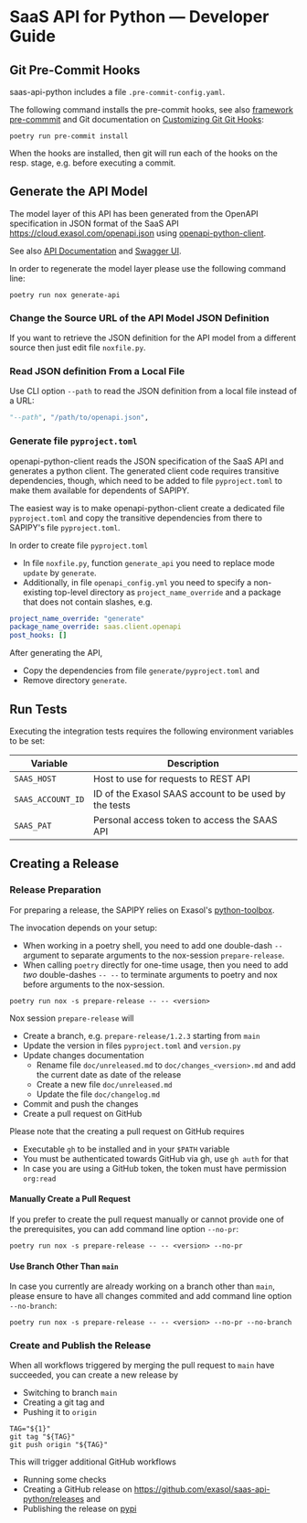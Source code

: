 # SaaS API for Python &mdash; Developer Guide

## Git Pre-Commit Hooks

saas-api-python includes a file `.pre-commit-config.yaml`.

The following command installs the pre-commit hooks, see also [framework pre-commmit](https://pre-commit.com/) and Git documentation on [Customizing Git Git Hooks](https://git-scm.com/book/en/v2/Customizing-Git-Git-Hooks):

```shell
poetry run pre-commit install
```

When the hooks are installed, then git will run each of the hooks on the resp. stage, e.g. before executing a commit.

## Generate the API Model

The model layer of this API has been generated from the OpenAPI specification in JSON format of the SaaS API https://cloud.exasol.com/openapi.json using [openapi-python-client](https://github.com/openapi-generators/openapi-python-client).

See also [API Documentation](https://docs.exasol.com/saas/administration/rest_api/rest_api.htm) and [Swagger UI](https://cloud.exasol.com/openapi/index.html).

In order to regenerate the model layer please use the following command line:

```shell
poetry run nox generate-api
```

### Change the Source URL of the API Model JSON Definition

If you want to retrieve the JSON definition for the API model from a different source then just edit file `noxfile.py`.

### Read JSON definition From a Local File

Use CLI option `--path` to read the JSON definition from a local file instead of a URL:

```python
"--path", "/path/to/openapi.json",
```

### Generate file `pyproject.toml`

openapi-python-client reads the JSON specification of the SaaS API and generates a python client. The generated client code requires transitive dependencies, though, which need to be added to file `pyproject.toml` to make them available for dependents of SAPIPY.

The easiest way is to make openapi-python-client create a dedicated file `pyproject.toml` and copy the transitive dependencies from there to SAPIPY's file `pyproject.toml`.

In order to create file `pyproject.toml`
* In file `noxfile.py`, function `generate_api` you need to replace mode `update` by `generate`.
* Additionally, in file `openapi_config.yml` you need to specify a non-existing top-level directory as `project_name_override` and a package that does not contain slashes, e.g.

```yaml
project_name_override: "generate"
package_name_override: saas.client.openapi
post_hooks: []
```

After generating the API,
* Copy the dependencies from file `generate/pyproject.toml` and
* Remove directory `generate`.

## Run Tests

Executing the integration tests requires the following environment variables to be set:

| Variable          | Description                                           |
|-------------------|-------------------------------------------------------|
| `SAAS_HOST`       | Host to use for requests to REST API                  |
| `SAAS_ACCOUNT_ID` | ID of the Exasol SAAS account to be used by the tests |
| `SAAS_PAT`        | Personal access token to access the SAAS API          |

## Creating a Release

### Release Preparation

For preparing a release, the SAPIPY relies on Exasol's [python-toolbox](https://github.com/exasol/python-toolbox).

The invocation depends on your setup:
* When working in a poetry shell, you need to add one double-dash `--` argument to separate arguments to the nox-session `prepare-release`.
* When calling `poetry` directly for one-time usage, then you need to add _two_ double-dashes `-- --` to terminate arguments to poetry and nox before arguments to the nox-session.

```shell
poetry run nox -s prepare-release -- -- <version>
```

Nox session `prepare-release` will
* Create a branch, e.g. `prepare-release/1.2.3` starting from `main`
* Update the version in files `pyproject.toml` and `version.py`
* Update changes documentation
  * Rename file `doc/unreleased.md` to `doc/changes_<version>.md` and add the current date as date of the release
  * Create a new file `doc/unreleased.md`
  * Update the file `doc/changelog.md`
* Commit and push the changes
* Create a pull request on GitHub

Please note that the creating a pull request on GitHub requires
* Executable `gh` to be installed and in your `$PATH` variable
* You must be authenticated towards GitHub via gh, use `gh auth` for that
* In case you are using a GitHub token, the token must have permission `org:read`

#### Manually Create a Pull Request

If you prefer to create the pull request manually or cannot provide one of the prerequisites, you can add command line option `--no-pr`:

```shell
poetry run nox -s prepare-release -- -- <version> --no-pr
```

#### Use Branch Other Than `main`

In case you currently are already working on a branch other than `main`, please ensure to have all changes commited and add command line option `--no-branch`:

```shell
poetry run nox -s prepare-release -- -- <version> --no-pr --no-branch
```

### Create and Publish the Release

When all workflows triggered by merging the pull request to `main` have succeeded, you can create a new release by
* Switching to branch `main`
* Creating a git tag and
* Pushing it to `origin`

```shell
TAG="${1}"
git tag "${TAG}"
git push origin "${TAG}"
```

This will trigger additional GitHub workflows
* Running some checks
* Creating a GitHub release on https://github.com/exasol/saas-api-python/releases and
* Publishing the release on [pypi](https://pypi.org/project/exasol-saas-api)
